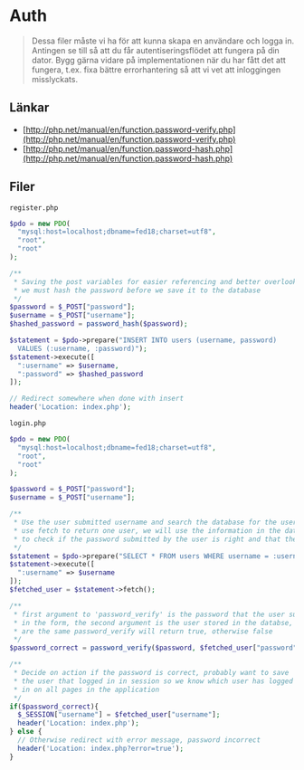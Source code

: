 # Auth

> Dessa filer måste vi ha för att kunna skapa en användare och logga in. Antingen se till så att du får autentiseringsflödet att fungera på din dator. Bygg gärna vidare på implementationen när du har fått det att fungera, t.ex. fixa bättre errorhantering så att vi vet att inloggingen misslyckats.


## Länkar

* [http://php.net/manual/en/function.password-verify.php](http://php.net/manual/en/function.password-verify.php)
* [http://php.net/manual/en/function.password-hash.php](http://php.net/manual/en/function.password-hash.php)

## Filer

`register.php`
```php
$pdo = new PDO(
  "mysql:host=localhost;dbname=fed18;charset=utf8",
  "root",
  "root"
);

/**
 * Saving the post variables for easier referencing and better overlook
 * we must hash the password before we save it to the database
 */
$password = $_POST["password"];
$username = $_POST["username"];
$hashed_password = password_hash($password);

$statement = $pdo->prepare("INSERT INTO users (username, password)
  VALUES (:username, :password)");
$statement->execute([
  ":username" => $username,
  ":password" => $hashed_password
]);

// Redirect somewhere when done with insert
header('Location: index.php');
```

`login.php`
```php
$pdo = new PDO(
  "mysql:host=localhost;dbname=fed18;charset=utf8",
  "root",
  "root"
);

$password = $_POST["password"];
$username = $_POST["username"];

/**
 * Use the user submitted username and search the database for the user,
 * use fetch to return one user, we will use the information in the database
 * to check if the password submitted by the user is right and that the user exists
 */
$statement = $pdo->prepare("SELECT * FROM users WHERE username = :username");
$statement->execute([
  ":username" => $username
]);
$fetched_user = $statement->fetch();

/**
 * first argument to 'password_verify' is the password that the user submitted 
 * in the form, the second argument is the user stored in the databse, if these
 * are the same password_verify will return true, otherwise false
 */
$password_correct = password_verify($password, $fetched_user["password"])

/**
 * Decide on action if the password is correct, probably want to save
 * the user that logged in in session so we know which user has logged
 * in on all pages in the application
 */
if($password_correct){
  $_SESSION["username"] = $fetched_user["username"];
  header('Location: index.php');
} else {
  // Otherwise redirect with error message, password incorrect
  header('Location: index.php?error=true');
}
```